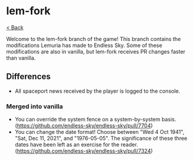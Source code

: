 # lem-fork
[< Back](/README.md)

Welcome to the lem-fork branch of the game! This branch contains the modifications Lemuria has made to Endless Sky. Some of these modifications are also in vanilla, but lem-fork receives PR changes faster than vanilla.

## Differences
- All spaceport news received by the player is logged to the console.

### Merged into vanilla
- You can override the system fence on a system-by-system basis. (https://github.com/endless-sky/endless-sky/pull/7704)
- You can change the date format! Choose between "Wed 4 Oct 1941", "Sat, Dec 11, 2021", and "1976-05-05". The significance of these three dates have been left as an exercise for the reader. (https://github.com/endless-sky/endless-sky/pull/7324)
